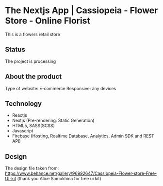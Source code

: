 # The Nextjs App | Cassiopeia - Flower Store - Online Florist

This is a flowers retail store

## Status

The project is processing

## About the product

Type of website: E-commerce
Responsive: any devices

## Technology

- Reactjs
- Nextjs (Pre-rendering: Static Generation)
- HTML5, SASS(SCSS)
- Javascript
- Firebase (Hosting, Realtime Database, Analytics, Admin SDK and REST API)

## Design

The design file taken from: https://www.behance.net/gallery/96992647/Cassiopeia-Flower-store-Free-UI-kit (thank you Alice Samokhina for free ui kit)
